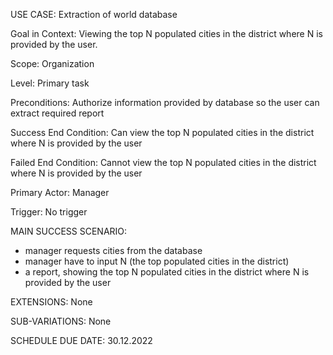 USE CASE: Extraction of world database

Goal in Context: Viewing the top N populated cities in the district where N is provided by the user.

Scope: Organization

Level: Primary task

Preconditions: Authorize information provided by database so the user can extract required report

Success End Condition: Can view the top N populated cities in the district where N is provided by the user

Failed End Condition: Cannot view the top N populated cities in the district where N is provided by the user

Primary Actor: Manager

Trigger: No trigger

MAIN SUCCESS SCENARIO:
- manager requests cities from the database
- manager have to input N (the top populated cities in the district)
- a report, showing the top N populated cities in the district where N is provided by the user

EXTENSIONS: None

SUB-VARIATIONS: None

SCHEDULE DUE DATE: 30.12.2022
